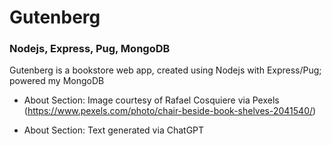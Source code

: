 # Gutenberg

### Nodejs, Express, Pug, MongoDB

Gutenberg is a bookstore web app, created using Nodejs with Express/Pug; powered my MongoDB 

- About Section: Image courtesy of Rafael Cosquiere via Pexels (https://www.pexels.com/photo/chair-beside-book-shelves-2041540/)
  
- About Section: Text generated via ChatGPT
